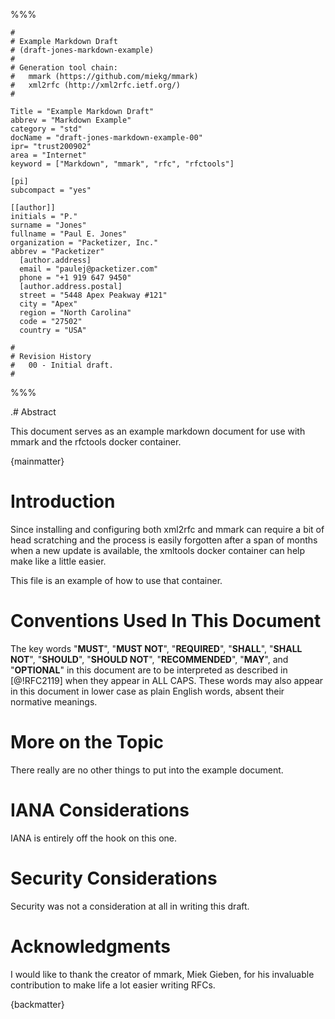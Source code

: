 %%%

    #
    # Example Markdown Draft
    # (draft-jones-markdown-example)
    #
    # Generation tool chain:
    #   mmark (https://github.com/miekg/mmark)
    #   xml2rfc (http://xml2rfc.ietf.org/)
    #

    Title = "Example Markdown Draft"
    abbrev = "Markdown Example"
    category = "std"
    docName = "draft-jones-markdown-example-00"
    ipr= "trust200902"
    area = "Internet"
    keyword = ["Markdown", "mmark", "rfc", "rfctools"]

    [pi]
    subcompact = "yes"

    [[author]]
    initials = "P."
    surname = "Jones"
    fullname = "Paul E. Jones"
    organization = "Packetizer, Inc."
    abbrev = "Packetizer"
      [author.address]
      email = "paulej@packetizer.com"
      phone = "+1 919 647 9450"
      [author.address.postal]
      street = "5448 Apex Peakway #121"
      city = "Apex"
      region = "North Carolina"
      code = "27502"
      country = "USA"

    #
    # Revision History
    #   00 - Initial draft.
    #

%%%

.# Abstract

This document serves as an example markdown document for use with mmark
and the rfctools docker container.

{mainmatter}

# Introduction

Since installing and configuring both xml2rfc and mmark can require
a bit of head scratching and the process is easily forgotten after a
span of months when a new update is available, the xmltools docker
container can help make like a little easier.

This file is an example of how to use that container.

# Conventions Used In This Document

The key words "**MUST**", "**MUST NOT**", "**REQUIRED**", "**SHALL**",
"**SHALL NOT**", "**SHOULD**", "**SHOULD NOT**", "**RECOMMENDED**",
"**MAY**", and "**OPTIONAL**" in this document are to be interpreted as
described in [@!RFC2119] when they appear in ALL CAPS.  These words may
also appear in this document in lower case as plain English words,
absent their normative meanings.

# More on the Topic

There really are no other things to put into the example document.

# IANA Considerations

IANA is entirely off the hook on this one.

# Security Considerations

Security was not a consideration at all in writing this draft.

# Acknowledgments

I would like to thank the creator of mmark, Miek Gieben, for his invaluable
contribution to make life a lot easier writing RFCs.

{backmatter}
